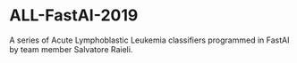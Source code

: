 # ALL-FastAI-2019
A series of Acute Lymphoblastic Leukemia classifiers programmed in FastAI by team member Salvatore Raieli.
